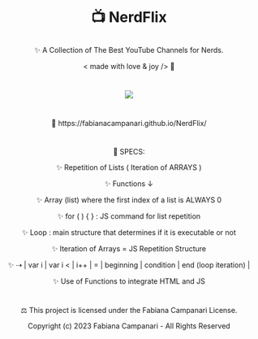 

# <p align="center"> 📺  NerdFlix </p>

<p align="center"> ✨ A Collection of The Best YouTube Channels for Nerds. </p>

<p align="center"> < made with love & joy /> 🧡 </p>

#

<p align="center">
 <img src="https://user-images.githubusercontent.com/113218619/226062306-29584c23-eee9-4c51-9e15-d1364eed1a2a.png" /> 
  </p>
  
#
  
<p align="center"> 🚀 https://fabianacampanari.github.io/NerdFlix/ </p>

#
 
<p align="center"> 📌 SPECS: </p>

<p align="center"> ✨ Repetition of Lists ( Iteration of ARRAYS ) </p>

<p align="center"> ✨ Functions ↓ </p>

<p align="center"> ✨ Array (list) where the first index of a list is ALWAYS 0 </p>

<p align="center"> ✨ for ( ) { } : JS command for list repetition </p>

<p align="center"> ✨ Loop : main structure that determines if it is executable or not </p>

<p align="center"> ✨ Iteration of Arrays = JS Repetition Structure </p>

<p align="center"> ✨ ⇢ | var i | var i < | i++ | = | beginning | condition | end (loop iteration) | </p>

<p align="center"> ✨ Use of Functions to integrate HTML and JS </p>

#

<p align="center">  ⚖︎ This project is licensed under the Fabiana Campanari License. </p>

<p align="center"> Copyright (c) 2023 Fabiana Campanari - All Rights Reserved </p>



